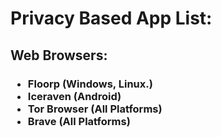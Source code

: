 # Privacy Based App List:

<h2>Web Browsers:</h2>
<h3><ul>
  <li>Floorp (Windows, Linux.)</li>
  <li>Iceraven (Android)</li>
  <li>Tor Browser (All Platforms)</li>
  <li>Brave (All Platforms)</li>
</ul></h3>
